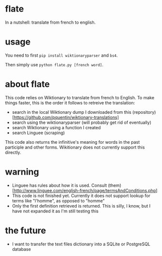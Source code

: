 # flate

In a nutshell: translate from french to english.

# usage

You need to first `pip install wiktionaryparser` and `bs4`.

Then simply use `python flate.py [french word]`.

# about flate

This code relies on Wiktionary to translate from french to English. To make things faster, this is the order it follows to retreive the translation:

* search in the local Wiktionary dump I downloaded from this (repository)[https://github.com/pquentin/wiktionary-translations]
* search using the wiktionaryparser (will probably get rid of eventually)
* search Wiktionary using a function I created
* search Linguee (scraping)

This code also returns the infinitive's meaning for words in the past participle and other forms. Wikitionary does not currently support this directly.

# warning

* Linguee has rules about how it is used. Consult (them)[http://www.linguee.com/english-french/page/termsAndConditions.php]
* This code is not finished yet. Currently it does not support lookup for terms like "l'homme", as opposed to "homme"
* Only the first definition retrieved is returned. This is silly, I know, but I have not expanded it as I'm still testing this

# the future

* I want to transfer the text files dictionary into a SQLite or PostgreSQL database
